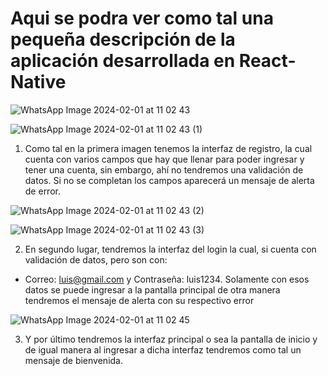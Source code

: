 # Aqui se podra ver como tal una pequeña descripción de la aplicación desarrollada en React-Native

![WhatsApp Image 2024-02-01 at 11 02 43](https://github.com/LUisMArin12/React-Native-Project/assets/138161141/8abd1639-4093-47ef-8269-b3b82480a6c7)

![WhatsApp Image 2024-02-01 at 11 02 43 (1)](https://github.com/LUisMArin12/React-Native-Project/assets/138161141/0ff7fddb-a69b-4e3b-afa6-db5ca6ca767e)

1.	Como tal en la primera imagen tenemos la interfaz de registro, la cual cuenta con varios campos que hay que llenar para poder ingresar y tener una cuenta, sin embargo, ahí no tendremos una validación de datos. Si no se completan los campos aparecerá un mensaje de alerta de error.

![WhatsApp Image 2024-02-01 at 11 02 43 (2)](https://github.com/LUisMArin12/React-Native-Project/assets/138161141/092f7282-5c02-48e6-ba6a-5e43fe5183a4)

![WhatsApp Image 2024-02-01 at 11 02 43 (3)](https://github.com/LUisMArin12/React-Native-Project/assets/138161141/98311532-7d65-49cb-89ea-b3e5a272639e)

2.	En segundo lugar, tendremos la interfaz del login la cual, si cuenta con validación de datos, pero son con:
-	Correo: luis@gmail.com y Contraseña: luis1234. Solamente con esos datos se puede ingresar a la pantalla principal de otra manera tendremos el mensaje de alerta con su respectivo error

![WhatsApp Image 2024-02-01 at 11 02 45](https://github.com/LUisMArin12/React-Native-Project/assets/138161141/0965a812-27c2-48d7-976b-46a5edead6c8)

3.	Y por último tendremos la interfaz principal o sea la pantalla de inicio y de igual manera al ingresar a dicha interfaz tendremos como tal un mensaje de bienvenida.
